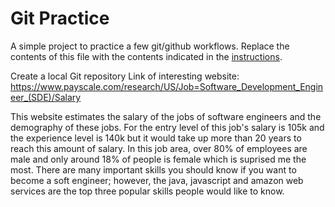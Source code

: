 # Git Practice
A simple project to practice a few git/github workflows.  Replace the contents of this file with the contents indicated in the [instructions](./instructions.md).


Create a local Git repository
Link of interesting website: https://www.payscale.com/research/US/Job=Software_Development_Engineer_(SDE)/Salary

This website estimates the salary of the jobs of software engineers and the demography of these jobs. For the entry level of this job's salary 
is 105k and the experience level is 140k but it would take up more than 20 years to reach this amount of salary. In this job area, over 80% of 
employees are male and only around 18% of people is female which is suprised me the most. There are many important skills you should know if you
want to become a soft engineer; however, the java, javascript and amazon web services are the top three popular skills people would like to know.